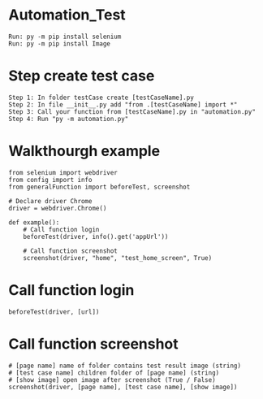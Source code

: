 # Automation_Test
    Run: py -m pip install selenium
    Run: py -m pip install Image

# Step create test case
    Step 1: In folder testCase create [testCaseName].py
    Step 2: In file __init__.py add "from .[testCaseName] import *"
    Step 3: Call your function from [testCaseName].py in "automation.py"
    Step 4: Run "py -m automation.py"

# Walkthourgh example
    from selenium import webdriver
    from config import info
    from generalFunction import beforeTest, screenshot

    # Declare driver Chrome
    driver = webdriver.Chrome()

    def example():
        # Call function login
        beforeTest(driver, info().get('appUrl'))

        # Call function screenshot
        screenshot(driver, "home", "test_home_screen", True)

# Call function login
    beforeTest(driver, [url])

# Call function screenshot
    # [page name] name of folder contains test result image (string)
    # [test case name] children folder of [page name] (string)
    # [show image] open image after screenshot (True / False)
    screenshot(driver, [page name], [test case name], [show image])